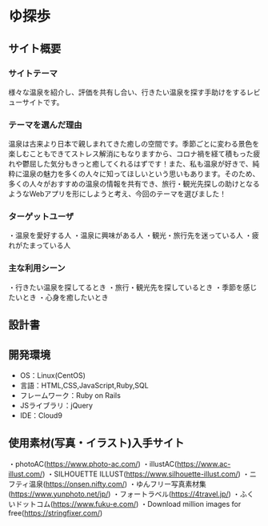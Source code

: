 # ゆ探歩

## サイト概要
### サイトテーマ
様々な温泉を紹介し、評価を共有し合い、行きたい温泉を探す手助けをするレビューサイトです。

### テーマを選んだ理由
温泉は古来より日本で親しまれてきた癒しの空間です。季節ごとに変わる景色を楽しむこともできてストレス解消にもなりますから、コロナ禍を経て積もった疲れや鬱屈した気分もきっと癒してくれるはずです！また、私も温泉が好きで、純粋に温泉の魅力を多くの人々に知ってほしいという思いもあります。そのため、多くの人々がおすすめの温泉の情報を共有でき、旅行・観光先探しの助けとなるようなWebアプリを形にしようと考え、今回のテーマを選びました！

### ターゲットユーザ
・温泉を愛好する人
・温泉に興味がある人
・観光・旅行先を迷っている人
・疲れがたまっている人

### 主な利用シーン
・行きたい温泉を探してるとき
・旅行・観光先を探しているとき
・季節を感じたいとき
・心身を癒したいとき

## 設計書

## 開発環境
- OS：Linux(CentOS)
- 言語：HTML,CSS,JavaScript,Ruby,SQL
- フレームワーク：Ruby on Rails
- JSライブラリ：jQuery
- IDE：Cloud9

## 使用素材(写真・イラスト)入手サイト
・photoAC(https://www.photo-ac.com/)
・illustAC(https://www.ac-illust.com/)
・SILHOUETTE ILLUST(https://www.silhouette-illust.com/)
・ニフティ温泉(https://onsen.nifty.com/)
・ゆんフリー写真素材集(https://www.yunphoto.net/jp/)
・フォートラベル(https://4travel.jp/)
・ふくいドットコム(https://www.fuku-e.com/)
・Download million images for free(https://stringfixer.com/)